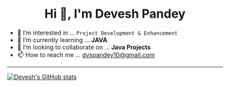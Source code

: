 
<!---
dvspandey/dvspandey is a ✨ special ✨ repository because its `README.md` (this file) appears on your GitHub profile.
You can click the Preview link to take a look at your changes.

Refrence:: https://github.com/anuraghazra/github-readme-stats
--->

<h1 align="center">Hi 👋, I'm Devesh Pandey</h1>

- 👀 I’m interested in ... `Project Development & Enhancement`
- 🌱 I’m currently learning ... **JAVA**
- 💞️ I’m looking to collaborate on ... **Java Projects**
- 📫 How to reach me ... [dvspandey10@gmail.com](https://mail.google.com/mail/u/0/?fs=1&to=dvspandey10@gmail.com&su=Say,+hello!&body=Say,+Hello+to+Devesh+Pandey+:\)%C2%A0%C2%A0I%27m+reaching+with+your+GitHub+readMe&tf=cm)


---
[![Devesh's GitHub stats](https://github-readme-stats.vercel.app/api?username=dvspandey&count_private=true&show_icons=true&theme=vue)](https://github.com/dvspandey)


<!-- For Lang -->






<!--[![Readme Card](https://github-readme-stats.vercel.app/api/pin/?username=dvspandey&repo=dvspandey)](https://github.com/dvspandey) For Repository as Card--> 




<!--
---
## Connect with me:

<a href="https://www.linkedin.com/in/dvspandey/">
  <img align="left" alt="Devesh Pandey's | Linkedin" width="22px" src="https://raw.githubusercontent.com/peterthehan/peterthehan/master/assets/linkedin.svg" />
</a>
<a href="https://www.instagram.com/dvs.pandey/">
  <img align="left" alt="Devesh Pandey's | Instagram" width="22px" src="https://www.flaticon.com/svg/static/icons/svg/174/174855.svg" />
</a>


<br />
-->
